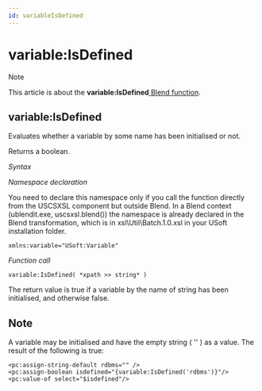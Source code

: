 ```yaml
---
id: variableIsDefined
---
```


# variable:IsDefined



> [!NOTE]
> This article is about the **variable:IsDefined**[ Blend function](/docs/Repositories/Blend_functions).

## **variable:IsDefined**

Evaluates whether a variable by some name has been initialised or not.

Returns a boolean.

*Syntax*

*Namespace declaration*

You need to declare this namespace only if you call the function directly from the USCSXSL component but outside Blend. In a Blend context (ublendit.exe, uscsxsl.blend()) the namespace is already declared in the Blend transformation, which is in xsl\\Util\\Batch.1.0.xsl in your USoft installation folder.

```
xmlns:variable="USoft:Variable"
```

*Function call*

```
variable:IsDefined( *xpath >> string* )
```

The return value is true if a variable by the name of string has been initialised, and otherwise false.

## Note

A variable may be initialised and have the empty string ( '' ) as a value. The result of the following is true:

```language-xml
<pc:assign-string-default rdbms="" />
<pc:assign-boolean isdefined="{variable:IsDefined('rdbms')}"/>
<pc:value-of select="$isdefined"/>
```

 
